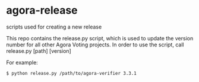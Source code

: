 # agora-release
scripts used for creating a new release

This repo contains the release.py script, which is used to update the version
number for all other Agora Voting projects. In order to use the script, call
release.py [path] [version]

For example:

    $ python release.py /path/to/agora-verifier 3.3.1
